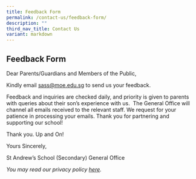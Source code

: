 ```yaml
---
title: Feedback Form
permalink: /contact-us/feedback-form/
description: ""
third_nav_title: Contact Us
variant: markdown
---
```

## Feedback Form

Dear Parents/Guardians and Members of the Public,  
  
Kindly email [sass@moe.edu.sg](mailto:sass@moe.edu.sg) to send us your feedback. 

  

Feedback and inquiries are checked daily, and priority is given to parents with queries about their son’s experience with us.  The General Office will channel all emails received to the relevant staff. We request for your patience in processing your emails. Thank you for partnering and supporting our school!  

  

Thank you. Up and On!

  

  

Yours Sincerely,

St Andrew’s School (Secondary)
General Office

_You may read our privacy policy [here](https://staging.d1zt52mog84ljj.amplifyapp.com/about-sass/privacy/)._